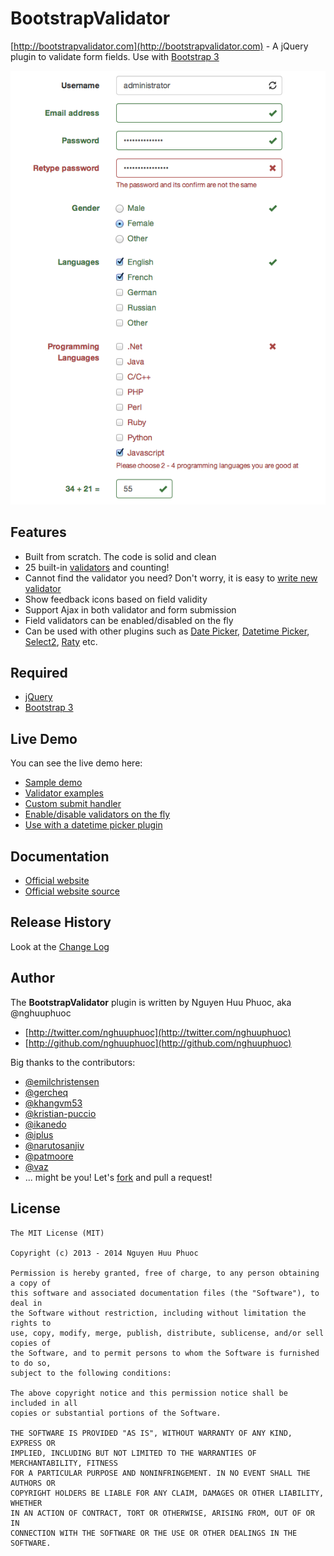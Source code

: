# BootstrapValidator

[http://bootstrapvalidator.com](http://bootstrapvalidator.com) - A jQuery plugin to validate form fields. Use with [Bootstrap 3](http://getbootstrap.com)

![Screenshot](screenshots/screenshot.png)

## Features

* Built from scratch. The code is solid and clean
* 25 built-in [validators](#validators) and counting!
* Cannot find the validator you need? Don't worry, it is easy to [write new validator](#write-new-validator)
* Show feedback icons based on field validity
* Support Ajax in both validator and form submission
* Field validators can be enabled/disabled on the fly
* Can be used with other plugins such as [Date Picker](http://eternicode.github.io/bootstrap-datepicker/),
[Datetime Picker](http://eonasdan.github.io/bootstrap-datetimepicker/), [Select2](http://ivaynberg.github.io/select2/), [Raty](http://wbotelhos.com/raty) etc.

## Required

* [jQuery](http://jquery.com/)
* [Bootstrap 3](http://getbootstrap.com/)

## Live Demo

You can see the live demo here:

* [Sample demo](https://rawgithub.com/nghuuphuoc/bootstrapvalidator/master/demo/index.html)
* [Validator examples](https://rawgithub.com/nghuuphuoc/bootstrapvalidator/master/demo/validators.html)
* [Custom submit handler](https://rawgithub.com/nghuuphuoc/bootstrapvalidator/master/demo/submitHandler.html)
* [Enable/disable validators on the fly](https://rawgithub.com/nghuuphuoc/bootstrapvalidator/master/demo/enable.html)
* [Use with a datetime picker plugin](https://rawgithub.com/nghuuphuoc/bootstrapvalidator/master/demo/date.html)

## Documentation

* [Official website](http://bootstrapvalidator.com)
* [Official website source](https://github.com/nghuuphuoc/bootstrapvalidator/tree/gh-pages)

## Release History

Look at the [Change Log](CHANGELOG.md)

## Author

The __BootstrapValidator__ plugin is written by Nguyen Huu Phuoc, aka @nghuuphuoc

* [http://twitter.com/nghuuphuoc](http://twitter.com/nghuuphuoc)
* [http://github.com/nghuuphuoc](http://github.com/nghuuphuoc)

Big thanks to the contributors:

* [@emilchristensen](https://github.com/emilchristensen)
* [@gercheq](https://github.com/gercheq)
* [@khangvm53](https://github.com/khangvm53)
* [@kristian-puccio](https://github.com/kristian-puccio)
* [@ikanedo](https://github.com/ikanedo)
* [@iplus](https://github.com/iplus)
* [@narutosanjiv](https://github.com/narutosanjiv)
* [@patmoore](https://github.com/patmoore)
* [@vaz](https://github.com/vaz)
* ... might be you! Let's [fork](https://github.com/nghuuphuoc/bootstrapvalidator/fork) and pull a request!

## License

```
The MIT License (MIT)

Copyright (c) 2013 - 2014 Nguyen Huu Phuoc

Permission is hereby granted, free of charge, to any person obtaining a copy of
this software and associated documentation files (the "Software"), to deal in
the Software without restriction, including without limitation the rights to
use, copy, modify, merge, publish, distribute, sublicense, and/or sell copies of
the Software, and to permit persons to whom the Software is furnished to do so,
subject to the following conditions:

The above copyright notice and this permission notice shall be included in all
copies or substantial portions of the Software.

THE SOFTWARE IS PROVIDED "AS IS", WITHOUT WARRANTY OF ANY KIND, EXPRESS OR
IMPLIED, INCLUDING BUT NOT LIMITED TO THE WARRANTIES OF MERCHANTABILITY, FITNESS
FOR A PARTICULAR PURPOSE AND NONINFRINGEMENT. IN NO EVENT SHALL THE AUTHORS OR
COPYRIGHT HOLDERS BE LIABLE FOR ANY CLAIM, DAMAGES OR OTHER LIABILITY, WHETHER
IN AN ACTION OF CONTRACT, TORT OR OTHERWISE, ARISING FROM, OUT OF OR IN
CONNECTION WITH THE SOFTWARE OR THE USE OR OTHER DEALINGS IN THE SOFTWARE.
```